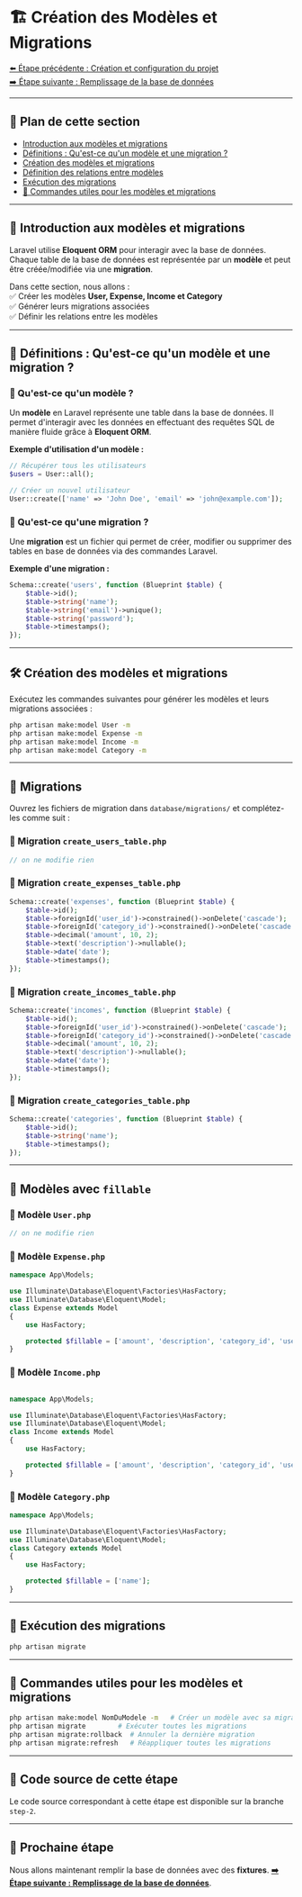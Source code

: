 # 🏗️ Création des Modèles et Migrations

[⬅️ Étape précédente : Création et configuration du projet](02-creation-configuration.md)  
[➡️ Étape suivante : Remplissage de la base de données](04-fixtures.md)  

---

## 📌 Plan de cette section
- [Introduction aux modèles et migrations](#introduction-aux-modèles-et-migrations)
- [Définitions : Qu'est-ce qu'un modèle et une migration ?](#définitions--quest-ce-quun-modèle-et-une-migration)
- [Création des modèles et migrations](#création-des-modèles-et-migrations)
- [Définition des relations entre modèles](#définition-des-relations-entre-modèles)
- [Exécution des migrations](#exécution-des-migrations)
- [📜 Commandes utiles pour les modèles et migrations](#-commandes-utiles-pour-les-modèles-et-migrations)

---

## 📝 Introduction aux modèles et migrations  

Laravel utilise **Eloquent ORM** pour interagir avec la base de données. Chaque table de la base de données est représentée par un **modèle** et peut être créée/modifiée via une **migration**.  

Dans cette section, nous allons :  
✅ Créer les modèles **User, Expense, Income et Category**  
✅ Générer leurs migrations associées  
✅ Définir les relations entre les modèles  

---

## 📖 Définitions : Qu'est-ce qu'un modèle et une migration ?

### 📌 Qu'est-ce qu'un modèle ?
Un **modèle** en Laravel représente une table dans la base de données. Il permet d'interagir avec les données en effectuant des requêtes SQL de manière fluide grâce à **Eloquent ORM**.

**Exemple d'utilisation d'un modèle :**
```php
// Récupérer tous les utilisateurs
$users = User::all();

// Créer un nouvel utilisateur
User::create(['name' => 'John Doe', 'email' => 'john@example.com']);
```

### 📌 Qu'est-ce qu'une migration ?
Une **migration** est un fichier qui permet de créer, modifier ou supprimer des tables en base de données via des commandes Laravel.

**Exemple d'une migration :**
```php
Schema::create('users', function (Blueprint $table) {
    $table->id();
    $table->string('name');
    $table->string('email')->unique();
    $table->string('password');
    $table->timestamps();
});
```

---

## 🛠️ Création des modèles et migrations  

Exécutez les commandes suivantes pour générer les modèles et leurs migrations associées :  

```sh
php artisan make:model User -m
php artisan make:model Expense -m
php artisan make:model Income -m
php artisan make:model Category -m
```

---

## 📂 Migrations

Ouvrez les fichiers de migration dans `database/migrations/` et complétez-les comme suit :

### 🔹 Migration `create_users_table.php`
```php
// on ne modifie rien
```

### 🔹 Migration `create_expenses_table.php`
```php
Schema::create('expenses', function (Blueprint $table) {
    $table->id();
    $table->foreignId('user_id')->constrained()->onDelete('cascade');
    $table->foreignId('category_id')->constrained()->onDelete('cascade');
    $table->decimal('amount', 10, 2);
    $table->text('description')->nullable();
    $table->date('date');
    $table->timestamps();
});
```

### 🔹 Migration `create_incomes_table.php`
```php
Schema::create('incomes', function (Blueprint $table) {
    $table->id();
    $table->foreignId('user_id')->constrained()->onDelete('cascade');
    $table->foreignId('category_id')->constrained()->onDelete('cascade');
    $table->decimal('amount', 10, 2);
    $table->text('description')->nullable();
    $table->date('date');
    $table->timestamps();
});
```

### 🔹 Migration `create_categories_table.php`
```php
Schema::create('categories', function (Blueprint $table) {
    $table->id();
    $table->string('name');
    $table->timestamps();
});
```

---

## 🔗 Modèles avec `fillable`

### 🔹 Modèle `User.php`
```php
// on ne modifie rien
```

### 🔹 Modèle `Expense.php`
```php
namespace App\Models;

use Illuminate\Database\Eloquent\Factories\HasFactory;
use Illuminate\Database\Eloquent\Model;
class Expense extends Model
{
    use HasFactory;

    protected $fillable = ['amount', 'description', 'category_id', 'user_id', 'date'];
}
```

### 🔹 Modèle `Income.php`
```php

namespace App\Models;

use Illuminate\Database\Eloquent\Factories\HasFactory;
use Illuminate\Database\Eloquent\Model;
class Income extends Model
{
    use HasFactory;

    protected $fillable = ['amount', 'description', 'category_id', 'user_id', 'date'];
}
```

### 🔹 Modèle `Category.php`
```php
namespace App\Models;

use Illuminate\Database\Eloquent\Factories\HasFactory;
use Illuminate\Database\Eloquent\Model;
class Category extends Model
{
    use HasFactory;

    protected $fillable = ['name'];
}
```

---

## 🚀 Exécution des migrations  

```sh
php artisan migrate
```

---

## 📜 Commandes utiles pour les modèles et migrations  

```sh
php artisan make:model NomDuModele -m   # Créer un modèle avec sa migration
php artisan migrate        # Exécuter toutes les migrations
php artisan migrate:rollback  # Annuler la dernière migration
php artisan migrate:refresh   # Réappliquer toutes les migrations
```

---

## 📌 Code source de cette étape  

Le code source correspondant à cette étape est disponible sur la branche `step-2`.

---

## 📌 Prochaine étape  

Nous allons maintenant remplir la base de données avec des **fixtures**. **[➡️ Étape suivante : Remplissage de la base de données](04-fixtures.md)**.
